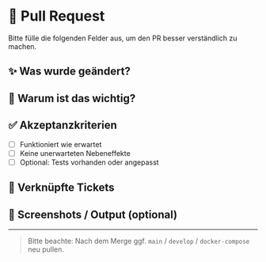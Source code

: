# 🚀 Pull Request

Bitte fülle die folgenden Felder aus, um den PR besser verständlich zu machen.

## ✨ Was wurde geändert?
<!-- Kurzbeschreibung der Änderungen -->

## 🧩 Warum ist das wichtig?
<!-- Kontext, Ticket, Bedarf, Hintergrund -->

## ✅ Akzeptanzkriterien
- [ ] Funktioniert wie erwartet
- [ ] Keine unerwarteten Nebeneffekte
- [ ] Optional: Tests vorhanden oder angepasst

## 🔗 Verknüpfte Tickets
<!-- z. B. #42 -->

## 📸 Screenshots / Output (optional)
<!-- Nur wenn visuell oder textlich relevant -->

---

> Bitte beachte: Nach dem Merge ggf. `main` / `develop` / `docker-compose` neu pullen.

